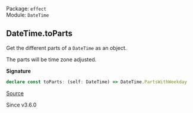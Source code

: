 Package: `effect`<br />
Module: `DateTime`<br />

## DateTime.toParts

Get the different parts of a `DateTime` as an object.

The parts will be time zone adjusted.

**Signature**

```ts
declare const toParts: (self: DateTime) => DateTime.PartsWithWeekday
```

[Source](https://github.com/Effect-TS/effect/tree/main/packages/effect/src/DateTime.ts#L975)

Since v3.6.0